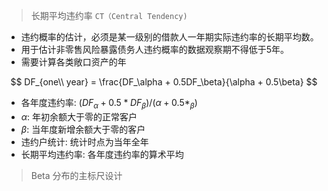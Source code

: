 > 长期平均违约率 `CT（Central Tendency)`

- 违约概率的估计，必须是某一级别的借款人一年期实际违约率的长期平均数。
- 用于估计非零售风险暴露债务人违约概率的数据观察期不得低于5年。
- 需要计算各类敞口资产的年

$$
DF_{one\\ year} = \frac{DF_\alpha + 0.5DF_\beta}{\alpha + 0.5\beta}
$$

- 各年度违约率: $(DF_\alpha + 0.5 * DF_\beta) / (\alpha + 0.5 * _\beta)$
- $\alpha$: 年初余额大于零的正常客户
- $\beta$: 当年度新增余额大于零的客户
- 违约户统计: 统计时点为当年全年
- 长期平均违约率: 各年度违约率的算术平均

> Beta 分布的主标尺设计


```python

```


